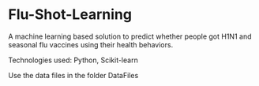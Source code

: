 # Flu-Shot-Learning

A machine learning based solution to predict whether people got H1N1 and seasonal flu  vaccines using their health behaviors. 

Technologies used:  Python, Scikit-learn

Use the data files in the folder DataFiles
